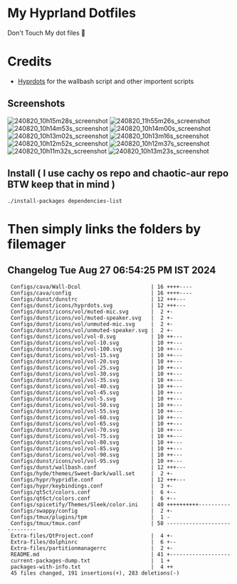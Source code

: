 # My Hyprland Dotfiles
  Don't Touch My dot files 🙂
 

# Credits
- [Hyprdots](https://github.com/prasanthrangan/hyprdots) for the wallbash script and other importent scripts

## Screenshots
![240820_10h15m28s_screenshot](https://github.com/user-attachments/assets/8aaad8cb-e78d-4759-a6ea-915c0e37c3b5)
![240820_11h55m26s_screenshot](https://github.com/user-attachments/assets/ae43e6e7-add8-498c-b259-99ba6df4f33b)
![240820_10h14m53s_screenshot](https://github.com/user-attachments/assets/a1a739b8-4838-4f06-98db-be918e2015af)
![240820_10h14m00s_screenshot](https://github.com/user-attachments/assets/5f267d64-b9d6-4261-8ef8-edfbc5ba6ec4)
![240820_10h13m02s_screenshot](https://github.com/user-attachments/assets/f5edfff4-af59-4760-b503-04198769a2ff)
![240820_10h13m16s_screenshot](https://github.com/user-attachments/assets/15880e4d-aacd-4680-9334-ea787826ddd7)
![240820_10h12m52s_screenshot](https://github.com/user-attachments/assets/21a78295-02d1-4c96-9a24-dcff256fe552)
![240820_10h12m37s_screenshot](https://github.com/user-attachments/assets/b9224ad0-5739-4cf5-ba1d-aea36b0a3b6a)
![240820_10h11m32s_screenshot](https://github.com/user-attachments/assets/53774a21-02a5-489a-bbb1-25ba0bdc697d)
![240820_10h13m23s_screenshot](https://github.com/user-attachments/assets/d07fb201-ba3b-4d7b-90a1-6f9f122a3e63)

## Install ( I use cachy os repo and chaotic-aur repo BTW keep that in mind )
``` ./install-packages dependencies-list ```

# Then simply links the folders by filemager
 
## Changelog Tue Aug 27 06:54:25 PM IST 2024
```
 Configs/cava/Wall-Dcol                      | 16 ++++----
 Configs/cava/config                         | 16 ++++----
 Configs/dunst/dunstrc                       | 12 +++---
 Configs/dunst/icons/hyprdots.svg            | 12 +++---
 Configs/dunst/icons/vol/muted-mic.svg       |  2 +-
 Configs/dunst/icons/vol/muted-speaker.svg   |  2 +-
 Configs/dunst/icons/vol/unmuted-mic.svg     |  2 +-
 Configs/dunst/icons/vol/unmuted-speaker.svg |  2 +-
 Configs/dunst/icons/vol/vol-0.svg           | 10 ++---
 Configs/dunst/icons/vol/vol-10.svg          | 10 ++---
 Configs/dunst/icons/vol/vol-100.svg         | 10 ++---
 Configs/dunst/icons/vol/vol-15.svg          | 10 ++---
 Configs/dunst/icons/vol/vol-20.svg          | 10 ++---
 Configs/dunst/icons/vol/vol-25.svg          | 10 ++---
 Configs/dunst/icons/vol/vol-30.svg          | 10 ++---
 Configs/dunst/icons/vol/vol-35.svg          | 10 ++---
 Configs/dunst/icons/vol/vol-40.svg          | 10 ++---
 Configs/dunst/icons/vol/vol-45.svg          | 10 ++---
 Configs/dunst/icons/vol/vol-5.svg           | 10 ++---
 Configs/dunst/icons/vol/vol-50.svg          | 10 ++---
 Configs/dunst/icons/vol/vol-55.svg          | 10 ++---
 Configs/dunst/icons/vol/vol-60.svg          | 10 ++---
 Configs/dunst/icons/vol/vol-65.svg          | 10 ++---
 Configs/dunst/icons/vol/vol-70.svg          | 10 ++---
 Configs/dunst/icons/vol/vol-75.svg          | 10 ++---
 Configs/dunst/icons/vol/vol-80.svg          | 10 ++---
 Configs/dunst/icons/vol/vol-85.svg          | 10 ++---
 Configs/dunst/icons/vol/vol-90.svg          | 10 ++---
 Configs/dunst/icons/vol/vol-95.svg          | 10 ++---
 Configs/dunst/wallbash.conf                 | 12 +++---
 Configs/hyde/themes/Sweet-Dark/wall.set     |  2 +-
 Configs/hypr/hypridle.conf                  | 12 +++---
 Configs/hypr/keybindings.conf               |  3 +-
 Configs/qt5ct/colors.conf                   |  6 +--
 Configs/qt6ct/colors.conf                   |  6 +--
 Configs/spicetify/Themes/Sleek/color.ini    | 40 ++++++++++----------
 Configs/swappy/config                       |  2 +-
 Configs/tmux/plugins/tpm                    |  1 -
 Configs/tmux/tmux.conf                      | 58 -----------------------------
 Extra-files/QtProject.conf                  |  4 +-
 Extra-files/dolphinrc                       |  6 +--
 Extra-files/partitionmanagerrc              |  2 +-
 README.md                                   | 41 +-------------------
 current-packages-dump.txt                   |  1 +
 packages-with-info.txt                      |  4 ++
 45 files changed, 191 insertions(+), 283 deletions(-)
```
 
